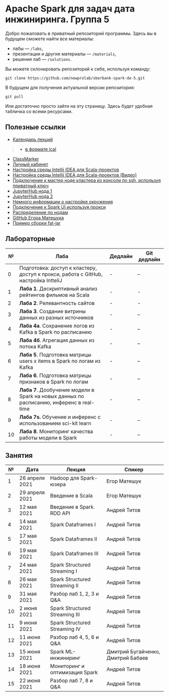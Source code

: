 # Apache Spark для задач дата инжиниринга. Группа 5
Добро пожаловать в приватный репозиторий программы. Здесь вы в будущем сможете найти все материалы:
- лабы — `/labs`,
- презентации и другие материалы — `/materials`,
- решения лаб — `/solutions`.

Вы можете склонировать репозиторий к себе, используя команду:

```git clone https://github.com/newprolab/sberbank-spark-de-5.git```

В будущем для получения актуальной версии репозитория:

```git pull```

Или достаточно просто зайти на эту страницу. Здесь будет удобная табличка со всеми ресурсами.

## Полезные ссылки
- [Календарь лекций](https://calendar.google.com/calendar/embed?src=c_nvshia3alnevpfu24moprgc3j0%40group.calendar.google.com&ctz=Europe%2FMoscow)
> - [в формате ical](https://calendar.google.com/calendar/ical/c_nvshia3alnevpfu24moprgc3j0%40group.calendar.google.com/public/basic.ics)
- [ClassMarker](https://www.classmarker.com)
- [Личный кабинет](https://lk-spark-de.newprolab.com/)
- [Настройка среды Intellij IDEA для Scala-проектов](idea.md)
- [Настройка среды Intellij IDEA для Scala-проектов (Видео)](https://youtu.be/Tf73EZbYMKM)
- [Подключение к мастер ноде кластера из консоли по ssh, используя приватный ключ](ssh.md)
- [JupyterHub нода 1](https://spark-master-1.newprolab.com)
- [JupyterHub нода 2](https://spark-master-2.newprolab.com)
- [Немного информации о настройке окружения](setupEnv.md)
- [Подключение к Spark UI используя прокси](proxy.md)
- [Распределение по нодам](https://github.com/newprolab/sberbank-spark-de-5/blob/main/Table_Users_Masters.md)
- [GitHub Егора Матешука](https://github.com/Gorini4/jupyter_scala_docker)
- [Пример сборки fat-jar](https://github.com/MrSandmanRUS/ScalaAssemblyPluginExample)


## Лабораторные
| № | Лаба | Дедлайн | Git дедлайн |
| --- | --- | --- | --- |
| 0 | Подготовка: доступ к кластеру, доступ к прокси, работа с GitHub, настройка IntteliJ | - | – |
| 1 | **Лаба 1**. Дескриптивный анализ рейтингов фильмов на Scala | - | - |
| 2 | **Лаба 2**. Релевантность сайтов | - | - |
| 3 | **Лаба 3**. Создание витрины данных из разных источников | - | – |
| 4 | **Лаба 4a**. Сохранение логов из Kafka в Spark по расписанию | - | – |
| 5 | **Лаба 4б**. Агрегация данных из потока Kafka                | - | – |
| 6 | **Лаба 5**. Подготовка матрицы users x items в Spark по логам из Kafka | - | – |
| 7 | **Лаба 6**. Подготовка матрицы признаков в Spark по логам    | - | – |
| 8 | **Лаба 7**. Дообучение модели в Spark на новых данных по расписанию, инференс в real-time | - | – |
| 9 | **Лаба 7s.** Обучение и инференс с использованием sci-kit learn | - | – |
| 10 | **Лаба 8**. Мониторинг качества работы модели в Spark | - | – |

## Занятия
| № | Дата | Лекция | Спикер |
| --- | --- | --- | --- |
| 1 | 26 апреля 2021 | Hadoop для Spark-юзера | Егор Матешук |
| 2 | 29 апреля 2021 | Введение в Scala  | Егор Матешук |
| 3 | 12 мая 2021 | Введение в Spark. RDD API | Андрей Титов |
| 4 | 14 мая 2021 | Spark Dataframes I | Андрей Титов |
| 5 | 17 мая 2021 | Spark Dataframes II | Андрей Титов |
| 6 | 19 мая 2021 | Spark Dataframes III | Андрей Титов |
| 7 | 24 мая 2021 | Spark Structured Streaming I | Андрей Титов |
| 8 | 26 мая 2021 | Spark Structured Streaming II | Андрей Титов |
| 9 | 31 мая 2021 | Разбор лаб 1, 2, 3 и Q&A | Андрей Титов |
| 10 | 2 июня 2021 | Spark Structured Streaming III | Андрей Титов |
| 11 | 9 июня 2021 | Spark Structured Streaming IV | Андрей Титов |
| 12 | 11 июня 2021 | Разбор лаб 4, 5, 6 и Q&A  | Андрей Титов |
| 13 | 15 июня 2021 | Spark ML-инжиниринг | Дмитрий Бугайченко, Дмитрий Бабаев  |
| 14 | 18 июня 2021 | Мониторинг и оптимизация Spark | Андрей Титов |
| 15 | 22 июня 2021 | Разбор лаб 7, 8 и Q&A | Андрей Титов |
